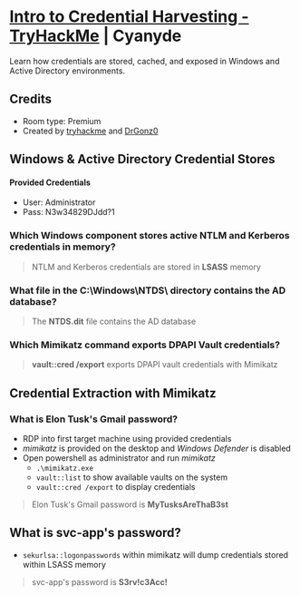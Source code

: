 # [Intro to Credential Harvesting - TryHackMe](https://tryhackme.com/room/introtocredentialharvesting) | Cyanyde

Learn how credentials are stored, cached, and exposed in Windows and Active Directory environments.

## Credits

- Room type: Premium
- Created by [tryhackme](https://tryhackme.com/p/tryhackme) and [DrGonz0](https://tryhackme.com/p/DrGonz0)

## Windows & Active Directory Credential Stores

#### Provided Credentials

- User: Administrator
- Pass: N3w34829DJdd?1

### Which Windows component stores active NTLM and Kerberos credentials in memory?

> NTLM and Kerberos credentials are stored in **LSASS** memory

### What file in the C:\Windows\NTDS\ directory contains the AD database?

> The **NTDS.dit** file contains the AD database

### Which Mimikatz command exports DPAPI Vault credentials?

> **vault::cred /export** exports DPAPI vault credentials with Mimikatz

## Credential Extraction with Mimikatz

### What is Elon Tusk's Gmail password?

- RDP into first target machine using provided credentials
- *mimikatz* is provided on the desktop and *Windows Defender* is disabled
- Open powershell as administrator and run *mimikatz*
    - `.\mimikatz.exe`
    - `vault::list` to show available vaults on the system
    - `vault::cred /export` to display credentials

> Elon Tusk's Gmail password is **MyTusksAreThaB3st**

## What is svc-app's password?

- `sekurlsa::logonpasswords` within mimikatz will dump credentials stored within LSASS memory

> svc-app's password is **S3rv!c3Acc!**

